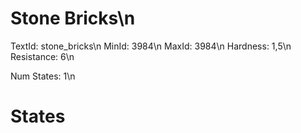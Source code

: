 # Stone Bricks\n
TextId: stone_bricks\n
MinId: 3984\n
MaxId: 3984\n
Hardness: 1,5\n
Resistance: 6\n

Num States: 1\n
# States
```

```
